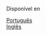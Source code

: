 Disponível en

[Português](https://github.com/AppCivico/pegabot-backend/tree/master/README_PT.md) \
[Inglês](https://github.com/AppCivico/pegabot-backend/tree/master/README.md)
